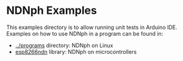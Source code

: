 # NDNph Examples

This examples directory is to allow running unit tests in Arduino IDE.
Examples on how to use NDNph in a program can be found in:

* [../programs](programs) directory: NDNph on Linux
* [esp8266ndn](https://github.com/yoursunny/esp8266ndn) library: NDNph on microcontrollers
